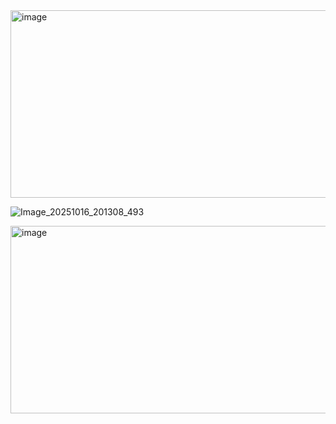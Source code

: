 <img width="1000" height="300" alt="image" src="https://github.com/user-attachments/assets/1310ca92-ff46-4c33-a3d0-4d918dcf2a5e" />

![Image_20251016_201308_493](https://github.com/user-attachments/assets/2324268a-f7ad-4072-b4f5-ac93dbf8157f)

<img width="1000" height="300" alt="image" src="https://github.com/user-attachments/assets/b0086974-fd79-423c-8d6a-67fbce9bb55a" />

